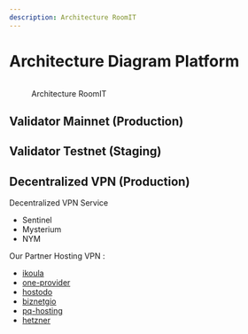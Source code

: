 ```yaml
---
description: Architecture RoomIT
---
```


# Architecture Diagram Platform

<figure><img src="https://server.gitopia.com/raw/roomit-xyz/stake.roomit.xyz/master/img/powered/RoomIT-Network.png" alt="">
<figcaption><p>Architecture RoomIT</p></figcaption></figure>


## Validator Mainnet (Production)



## Validator Testnet (Staging)


## Decentralized VPN (Production)

Decentralized VPN Service
- Sentinel
- Mysterium
- NYM

Our Partner Hosting VPN :
- [ikoula]( https://www.ikoula.com/en)
- [one-provider](https://panel.op-net.com)
- [hostodo](https://console.hostodo.com)
- [biznetgio](https://portal.biznetgio.com)
- [pq-hosting](https://bill.pq.hosting)
- [hetzner](https://console.hetzner.cloud)




